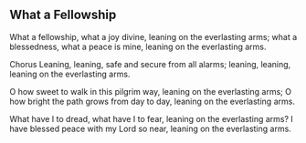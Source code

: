 ## What a Fellowship

What a fellowship, what a joy divine, 
leaning on the everlasting arms; 
what a blessedness, what a peace is mine, 
leaning on the everlasting arms.

Chorus
Leaning, leaning, 
safe and secure from all alarms; 
leaning, leaning, 
leaning on the everlasting arms.

O how sweet to walk in this pilgrim way, 
leaning on the everlasting arms; 
O how bright the path grows from day to day, 
leaning on the everlasting arms.

What have I to dread, what have I to fear, 
leaning on the everlasting arms? 
I have blessed peace with my Lord so near, 
leaning on the everlasting arms.